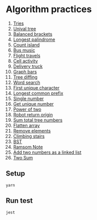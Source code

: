 # Algorithm practices

1. [Tries](/tries/index.test.js)
1. [Unival tree](/unival-tree/index.test.js)
1. [Balanced brackets](/balanced-brackets/index.test.js)
1. [Longest palindrome](/longest-palindrome/index.test.js)
1. [Count island](/count-island/index.test.js)
1. [Bus music](/bus-music/index.test.js)
1. [Flight travels](/flight-travels/index.test.js)
1. [Cell activity](/cell-activity/index.test.js)
1. [Delivery truck](/delivery-truck/index.test.js)
1. [Graph bars](/graph-bars/index.test.js)
1. [Tree diffing](/react-dom-simulation/ReactDOM.test.js)
1. [Word search](/word-search/index.test.js)
1. [First unique character](/first-unique-character/index.test.js)
1. [Longest common prefix](/longest-common-prefix/index.test.js)
1. [Single number](/single-number/index.test.js)
1. [Get unique number](/single-number/index.test.js)
1. [Power of two](/power-of-two/index.test.js)
1. [Robot return origin](/robot-return-origin/index.test.js)
1. [Sum total tree numbers](/tree-sum-numbers/index.test.js)
1. [Flatten array](/flatten-array/index.test.js)
1. [Remove elements](/remove-elements/index.test.js)
1. [Climbing stairs](/climbing-stairs/index.test.js)
1. [BST](/bst/index.test.js)
1. [Ramsom Note](/ramsom-note/index.test.js)
1. [Add two numbers as a linked list](/add-two-numbers-as-a-linked-list/index.test.js)
1. [Two Sum](/two-sum/index.test.js)

## Setup
```
yarn
```

## Run test
```
jest
```